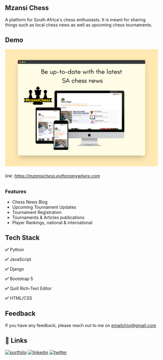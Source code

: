 
## Mzansi Chess
A platform for South Africa's chess enthusiasts. It is meant for sharing things such as local chess news as well as upcoming chess tournaments. 


## Demo

![App Screenshot](screely-1675344936744.png)
###### link: https://mzansichess.pythonanywhere.com


### Features

- Chess News Blog
- Upcoming Tournament Updates
- Tournament Registration
- Tournaments & Articles publications
- Player Rankings, national & international



## Tech Stack

**✅** Python 

**✅** JavaScript
 
**✅** Django

**✅** Bootstrap 5 

**✅** Quill Rich-Text Editor 

**✅** HTML/CSS


## Feedback

If you have any feedback, please reach out to me on emailchiyi@gmail.com


## 🔗 Links
[![portfolio](https://img.shields.io/badge/my_portfolio-000?style=for-the-badge&logo=ko-fi&logoColor=white)](https://mbuyiselo_c.pythonanywhere.com)
[![linkedin](https://img.shields.io/badge/linkedin-0A66C2?style=for-the-badge&logo=linkedin&logoColor=white)](https://www.linkedin.com/in/mbuyiselo-chiyi)
[![twitter](https://img.shields.io/badge/twitter-1DA1F2?style=for-the-badge&logo=twitter&logoColor=white)](https://twitter.com/mbuyiselo-chiyi)

